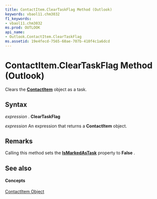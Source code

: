 ```yaml
---
title: ContactItem.ClearTaskFlag Method (Outlook)
keywords: vbaol11.chm3032
f1_keywords:
- vbaol11.chm3032
ms.prod: OUTLOOK
api_name:
- Outlook.ContactItem.ClearTaskFlag
ms.assetid: 19e4fecd-7565-60ae-707b-410f4c1a6dcd
---
```



# ContactItem.ClearTaskFlag Method (Outlook)

Clears the  **[ContactItem](contactitem-object-outlook.md)** object as a task.


## Syntax

 _expression_ . **ClearTaskFlag**

 _expression_ An expression that returns a **ContactItem** object.


## Remarks

Calling this method sets the  **[IsMarkedAsTask](contactitem-ismarkedastask-property-outlook.md)** property to **False** .


## See also


#### Concepts


[ContactItem Object](contactitem-object-outlook.md)


